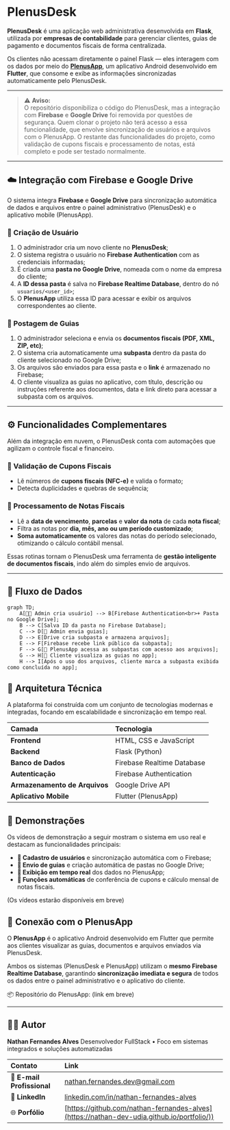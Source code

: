 # PlenusDesk

**PlenusDesk** é uma aplicação web administrativa desenvolvida em **Flask**, utilizada por **empresas de contabilidade** para gerenciar clientes, guias de pagamento e documentos fiscais de forma centralizada.

Os clientes não acessam diretamente o painel Flask — eles interagem com os dados por meio do **[PlenusApp](#-conexão-com-o-plenusapp)**, um aplicativo Android desenvolvido em **Flutter**, que consome e exibe as informações sincronizadas automaticamente pelo PlenusDesk.

---
> ⚠️ **Aviso:**  
> O repositório disponibiliza o código do PlenusDesk, mas a integração com **Firebase** e **Google Drive** foi removida por questões de segurança. Quem clonar o projeto não terá acesso a essa funcionalidade, que envolve sincronização de usuários e arquivos com o PlenusApp.
> O restante das funcionalidades do projeto, como validação de cupons fiscais e processamento de notas, está completo e pode ser testado normalmente.

---
## ☁️ Integração com Firebase e Google Drive

O sistema integra **Firebase** e **Google Drive** para sincronização automática de dados e arquivos entre o painel administrativo (PlenusDesk) e o aplicativo mobile (PlenusApp).

### 🔹 Criação de Usuário

1. O administrador cria um novo cliente no **PlenusDesk**;  
2. O sistema registra o usuário no **Firebase Authentication** com as credenciais informadas;
3. É criada uma **pasta no Google Drive**, nomeada com o nome da empresa do cliente;
4. A **ID dessa pasta** é salva no **Firebase Realtime Database**, dentro do nó `usuarios/<user_id>`;  
5. O **PlenusApp** utiliza essa ID para acessar e exibir os arquivos correspondentes ao cliente.

### 🔹 Postagem de Guias

1. O administrador seleciona e envia os **documentos fiscais (PDF, XML, ZIP, etc)**;  
2. O sistema cria automaticamente uma **subpasta** dentro da pasta do cliente selecionado no Google Drive;  
3. Os arquivos são enviados para essa pasta e o **link** é armazenado no Firebase;  
4. O cliente visualiza as guias no aplicativo, com título, descrição ou instruções referente aos documentos, data e link direto para acessar a subpasta com os arquivos.

---

## ⚙️ Funcionalidades Complementares

Além da integração em nuvem, o PlenusDesk conta com automações que agilizam o controle fiscal e financeiro.

### 🧾 Validação de Cupons Fiscais
- Lê números de **cupons fiscais (NFC-e)** e valida o formato;  
- Detecta duplicidades e quebras de sequência;

### 📅 Processamento de Notas Fiscais
- Lê a **data de vencimento**, **parcelas** e **valor da nota** de cada **nota fiscal**;  
- Filtra as notas por **dia, mês, ano ou um período customizado**;
- **Soma automaticamente** os valores das notas do período selecionado, otimizando o cálculo contábil mensal.

Essas rotinas tornam o PlenusDesk uma ferramenta de **gestão inteligente de documentos fiscais**, indo além do simples envio de arquivos.

---

## 🔄 Fluxo de Dados

```mermaid
graph TD;
    A[👨‍💼 Admin cria usuário] --> B[Firebase Authentication<br>+ Pasta no Google Drive];
    B --> C[Salva ID da pasta no Firebase Database];
    C --> D[📂 Admin envia guias];
    D --> E[Drive cria subpasta e armazena arquivos];
    E --> F[Firebase recebe link público da subpasta];
    F --> G[📱 PlenusApp acessa as subpastas com acesso aos arquivos];
    G --> H[🧾 Cliente visualiza as guias no app];
    H --> I[Após o uso dos arquivos, cliente marca a subpasta exibida como concluída no app];
```

## 🧠 Arquitetura Técnica

A plataforma foi construída com um conjunto de tecnologias modernas e integradas, focando em escalabilidade e sincronização em tempo real.

| Camada | Tecnologia |
| :--- | :--- |
| **Frontend** | HTML, CSS e JavaScript |
| **Backend** | Flask (Python) |
| **Banco de Dados** | Firebase Realtime Database |
| **Autenticação** | Firebase Authentication |
| **Armazenamento de Arquivos** | Google Drive API |
| **Aplicativo Mobile** | Flutter (PlenusApp) |

## 🎥 Demonstrações

Os vídeos de demonstração a seguir mostram o sistema em uso real e destacam as funcionalidades principais:

* **👤 Cadastro de usuários** e sincronização automática com o Firebase;
* **📂 Envio de guias** e criação automática de pastas no Google Drive;
* **🔁 Exibição em tempo real** dos dados no PlenusApp;
* **🧾 Funções automáticas** de conferência de cupons e cálculo mensal de notas fiscais.

(Os vídeos estarão disponíveis em breve)

## 📱 Conexão com o PlenusApp

O **PlenusApp** é o aplicativo Android desenvolvido em Flutter que permite aos clientes visualizar as guias, documentos e arquivos enviados via PlenusDesk.

Ambos os sistemas (PlenusDesk e PlenusApp) utilizam o **mesmo Firebase Realtime Database**, garantindo **sincronização imediata e segura** de todos os dados entre o painel administrativo e o aplicativo do cliente.

📦 Repositório do PlenusApp: (link em breve)

---
## 🧑‍💻 Autor

**Nathan Fernandes Alves**
Desenvolvedor FullStack • Foco em sistemas integrados e soluções automatizadas  

| Contato | Link |
| :-- | :-- |
| 📧 **E-mail Profissional** | [nathan.fernandes.dev@gmail.com](mailto:nathan.fernandes.dev@gmail.com) |
| 💼 **LinkedIn** | [linkedin.com/in/nathan-fernandes-alves](https://www.linkedin.com/in/nathan-fernandes-alves) |
| 🌐 **Porfólio** | [https://github.com/nathan-fernandes-alves](https://nathan-dev-udia.github.io/portfolio/)) |
